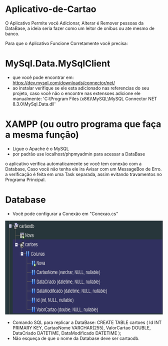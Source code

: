 # Aplicativo-de-Cartao

O Aplicativo Permite você Adicionar, Alterar é Remover pessoas da DataBase, a ideia seria fazer como um leitor de onibus ou ate mesmo de banco.

Para que o Aplicativo Funcione Corretamente você precisa:

# MySql.Data.MySqlClient 
- que você pode encontrar em: https://dev.mysql.com/downloads/connector/net/
- ao instalar verifique se ele esta adicionado nas referencias do seu projeto, caso você não o encontre nas extensoes adicione ele manualmente: 'C:\Program Files (x86)\MySQL\MySQL Connector NET 8.3.0\MySql.Data.dll' 
 
# XAMPP (ou outro programa que faça a mesma função)
- Ligue o Apache é o MySQL 
- por padrão use localhost/phpmyadmin para acessar a DataBase

o aplicativo verifica automaticamente se você tem conexão com a Database, Caso você não tenha ele ira Avisar com um MessageBox de Erro.
a verificação é feita em uma Task separada, assim evitando travamentos no Programa Principal.

# Database
- Você pode configurar a Conexão em "Conexao.cs"
 
<img src= "https://github.com/devRyanVicente/devRyanVicente/blob/main/imgs/Exemplo_DB.png" width="750" height="300"> 

- Comando SQL para replicar a DataBase:
CREATE TABLE cartoes (
    Id INT PRIMARY KEY,
    CartaoNome VARCHAR(255),
    ValorCartao DOUBLE,
    DataCriado DATETIME,
    DataModificado DATETIME
);
- Não esqueça de que o nome da Database deve ser cartaodb.



